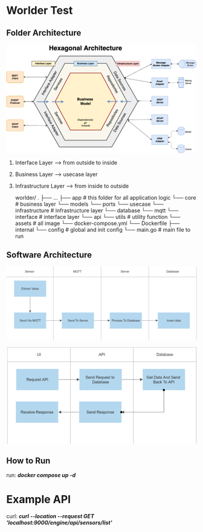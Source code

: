 # Worlder Test

## Folder Architecture

![Alt text](assets/hexagonal.png?raw=true "Hexagonal")

1. Interface Layer --> from outside to inside
2. Business Layer --> usecase layer
3. Infrastructure Layer --> from inside to outside
   
    
    worlder/
       .
       ├── ...
       ├── app                  # this folder for all application logic
            └── core            # business layer
                └── models
                └── ports
                └── usecase
            └── infrastructure  # infrastructure layer
                └── database
                └── mqtt
            └── interface       # interface layer
                └── api
            └── utils           # utility function
       └── assets               # all image 
       └── docker-compose.yml
       └── Dockerfile
       ├── internal
            └── config          # global and init config
       └── main.go              # main file to run

## Software Architecture

![Alt text](assets/software-architecture.png?raw=true "Software")

![Alt text](assets/api-architecture.png?raw=true "API")

## How to Run
run: ***docker compose up -d***

# Example API
curl: 
    ***curl --location --request GET 'localhost:9000/engine/api/sensors/list'***